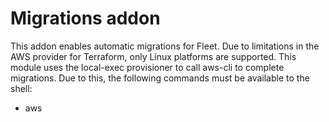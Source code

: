 # Migrations addon
This addon enables automatic migrations for Fleet.
Due to limitations in the AWS provider for Terraform, only Linux platforms are supported.
This module uses the local-exec provisioner to call aws-cli to complete migrations.
Due to this, the following commands must be available to the shell:
- aws
